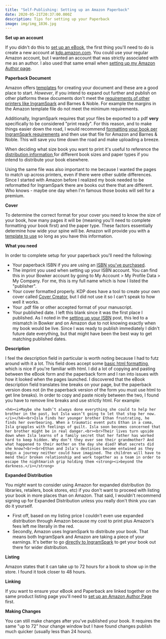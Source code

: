 ```yaml
---
title: "Self-Publishing: Setting up an Amazon Paperback"
date: 2020-05-21T20:37:00.000Z
description: Tips for setting up your Paperback
image: img/img_1836.jpg
---
```

**Set up an account**

If you didn't do this to [set up an eBook](/post/self-publishing-setting-up-an-amazon-ebook/), the first thing you'll need to do is create a new account at [kdp.amazon.com](https://kdp.amazon.com/). You could use your regular Amazon account, but I wanted an account that was strictly associated with me as an author. I also used that same email when [setting up my Amazon Author page](/post/self-publishing-amazon-author-page).

**Paperback Document**

Amazon offers [templates](https://kdp.amazon.com/en_US/help/topic/G201834230) for creating your document and these are a good place to start. *However*, if you intend to expand out further and publish on other platforms these documents don't meet the [requirements of other printers like IngramSpark](https://www.ingramspark.com/hubfs/downloads/file-creation-guide.pdf) and Barnes & Noble. For example the margins in the Amazon template file do not meet the minimum requirements.

Additionally, IngramSpark requires that your files be exported to a pdf **very** specifically to be considered "print ready". For this reason, and to make things easier down the road, I would recommend [formatting your book per IngramSpark requirements](/post/self-publishing-setting-up-an-ingramspark-paperback/) and then use that file for Amazon and Barnes & Noble. This will save you time down the road and make uploading a breeze.

When deciding what size book you want to print it's useful to reference the [distribution information ](https://kdp.amazon.com/en_US/help/topic/GQTT4W3T5AYK7L45)for different book sizes and paper types if you intend to distribute your book elsewhere.

Using the same file was also important to me because I wanted the pages to match up across printers, even if there were other subtle differences. Since I started with Amazon before I realized my book needed to be reformatted for IngramSpark there are books out there that are different. Who knows - maybe one day when I'm famous those books will sell for a premium.

**Cover**

To determine the correct format for your cover you need to know the size of your book, how many pages it will be (meaning you'll need to complete formatting your book first) and the paper type. These factors essentially determine how wide your spine will be. Amazon will provide you with a [template to use](https://kdp.amazon.com/en_US/cover-templates?ref_=kdp_ts_pb_cov) so long as you have this information.

**What you need**

In order to complete setup for your paperback you'll need the following:

* Your paperback ISBN if you are using an [ISBN you've purchased](/post/self-publishing-purchasing-isbns/).
* The imprint you used when setting up your ISBN account. You can find this in your Bowker account by going to My Account > My Profile Data > My Company. For me, this is my full name which is how I listed the "publisher".
* Your cover formatted properly. KDP does have a tool to create your own cover called [Cover Creator](https://kdp.amazon.com/en_US/help/topic/G201113520), but I did not use it so I can't speak to how well it works.
* Your .pdf file or other accepted format of your manuscript.
* Your published date. I left this blank since it was the first place I published. As I noted in the [setting up your ISBN](/post/self-publishing-setting-up-an-isbn/) post, this led to a mismatch in Bowker and on Amazon due to not knowing exactly when my book would be live. Since I was ready to publish immediately I didn't future date everything, but that might have been the best way to get matching published dates.

**Description**

I feel the description field in particular is worth noting because I had to futz around with it a lot. This field does accept some [basic html formatting](https://kdp.amazon.com/en_US/help/topic/G201189630), which is nice if you're familiar with html. I did a lot of copying and pasting between the eBook form and the paperback form and I ran into issues with how it looked when the pages launched. I discovered that the eBook description field translates line breaks on your page, but the paperback version does not (in the paperback version of the form you must use html to get line breaks). In order to copy and paste nicely between the two, I found you have to remove line breaks and use strictly html. For example:

`<h4><i>Maybe she hadn’t always done everything she could to help her brother in the past, but Isla wasn’t going to let that stop her now.</i></h4><br>Isla finds her younger brother Ethan frustrating, he finds her overbearing. When a traumatic event puts Ethan in a coma, Isla grapples with feelings of guilt. Isla soon becomes concerned that her brother might be in real danger.<br><br>Their lives turn upside down when Isla learns of a family secret that her father has worked hard to keep hidden. Why don’t they ever see their grandmother? And what happened to their mother on the day she died? What secrets did she know?<br><br>Ethan and Isla's destinies become entwined as they begin a journey neither could have imagined. The children will have to mend their broken relationship and work together as a team in order to escape the nightmarish grip holding them <strong><i>beyond the darkness.</i></strong>`

**Expanded Distribution**

You *might* want to consider using Amazon for expanded distribution (to libraries, retailers, book stores, etc) if you don't want to proceed with listing your book in more places than on Amazon. That said, I wouldn't recommend signing up for Expanded Distribution unless you really don't think you can do it yourself. 

* First off, based on my listing price I couldn't even use expanded distribution through Amazon because my cost to print plus Amazon's fees left me literally in the red.
* Secondly, Amazon uses IngramSpark to distribute your book. That means both IngramSpark and Amazon are taking a piece of your earnings. It's better to go [directly to IngramSpark](/post/self-publishing-setting-up-an-ingramspark-paperback/) to get your book out there for wider distribution.

**Listing**

Amazon states that it can take up to 72 hours for a book to show up in the store. I found it took closer to 48 hours.

**Linking**

If you want to ensure your eBook and Paperback are linked together on the same product listing page you'll need to [set up an Amazon Author Page](/post/self-publishing-amazon-author-page/) first.

**Making Changes**

You can still make changes after you've published your book. It requires the same "up to 72" hour change window but I have found changes publish much quicker (usually less than 24 hours).